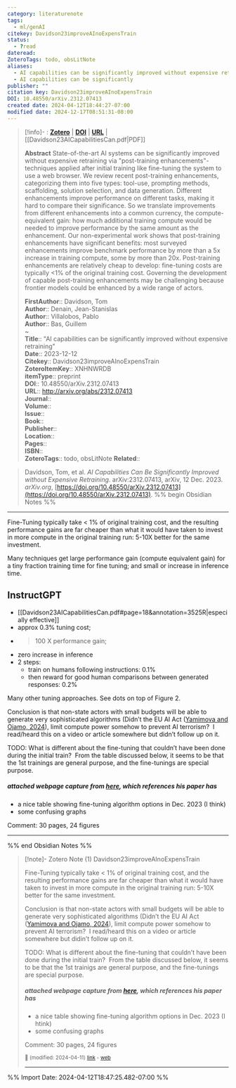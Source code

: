 ```yaml
---
category: literaturenote
tags:
  - ml/genAI
citekey: Davidson23improveAInoExpensTrain
status:
  - ?read
dateread: 
ZoteroTags: todo, obsLitNote
aliases:
  - AI capabilities can be significantly improved without expensive retraining
  - AI capabilities can be significantly
publisher: ""
citation key: Davidson23improveAInoExpensTrain
DOI: 10.48550/arXiv.2312.07413
created date: 2024-04-12T18:44:27-07:00
modified date: 2024-12-17T08:51:31-08:00
---
```


> [!info]- : [**Zotero**](zotero://select/library/items/XNHNWRDB)  | [**DOI**](https://doi.org/10.48550/arXiv.2312.07413)  | [**URL**](http://arxiv.org/abs/2312.07413) | [[Davidson23AICapabilitiesCan.pdf|PDF]]
>
> 
> **Abstract**
> State-of-the-art AI systems can be significantly improved without expensive retraining via "post-training enhancements"-techniques applied after initial training like fine-tuning the system to use a web browser. We review recent post-training enhancements, categorizing them into five types: tool-use, prompting methods, scaffolding, solution selection, and data generation. Different enhancements improve performance on different tasks, making it hard to compare their significance. So we translate improvements from different enhancements into a common currency, the compute-equivalent gain: how much additional training compute would be needed to improve performance by the same amount as the enhancement. Our non-experimental work shows that post-training enhancements have significant benefits: most surveyed enhancements improve benchmark performance by more than a 5x increase in training compute, some by more than 20x. Post-training enhancements are relatively cheap to develop: fine-tuning costs are typically <1% of the original training cost. Governing the development of capable post-training enhancements may be challenging because frontier models could be enhanced by a wide range of actors.
> 
> 
> **FirstAuthor**:: Davidson, Tom  
> **Author**:: Denain, Jean-Stanislas  
> **Author**:: Villalobos, Pablo  
> **Author**:: Bas, Guillem  
~    
> **Title**:: "AI capabilities can be significantly improved without expensive retraining"  
> **Date**:: 2023-12-12  
> **Citekey**:: Davidson23improveAInoExpensTrain  
> **ZoteroItemKey**:: XNHNWRDB  
> **itemType**:: preprint  
> **DOI**:: 10.48550/arXiv.2312.07413  
> **URL**:: http://arxiv.org/abs/2312.07413  
> **Journal**::   
> **Volume**::   
> **Issue**::   
> **Book**::   
> **Publisher**::   
> **Location**::    
> **Pages**::   
> **ISBN**::   
> **ZoteroTags**:: todo, obsLitNote
>**Related**:: 

> Davidson, Tom, et al. _AI Capabilities Can Be Significantly Improved without Expensive Retraining_. arXiv:2312.07413, arXiv, 12 Dec. 2023. _arXiv.org_, [https://doi.org/10.48550/arXiv.2312.07413](https://doi.org/10.48550/arXiv.2312.07413).
%% begin Obsidian Notes %%
___

Fine-Tuning typically take < 1% of original training cost, and the resulting performance gains are far cheaper than what it would have taken to invest in more compute in the original training run: 5-10X better for the same investment.

Many techniques get large performance gain (compute equivalent gain) for a tiny fraction training time for fine tuning; and small or increase in inference time.

## InstructGPT
- [[Davidson23AICapabilitiesCan.pdf#page=18&annotation=3525R|especially effective]]
- approx 0.3% tuning cost; 
- > 100 X performance gain; 
- zero increase in inference
- 2 steps: 
	- train on humans following instructions: 0.1%
	- then reward for good human comparisons between generated responses: 0.2%

Many other tuning approaches.  See dots on top of Figure 2.

Conclusion is that non-state actors with small budgets will be able to generate very sophisticated algorithms (Didn’t the EU AI Act ([Yamimova and Ojamo, 2024](zotero://select/library/items/MHF9CJG8)), limit compute power somehow to prevent AI terrorism?  I read/heard this on a video or article somewhere but didn’t follow up on it.

TODO: What is different about the fine-tuning that couldn’t have been done during the initial train?  From the table discussed below, it seems to be that the 1st trainings are general purpose, and the fine-tunings are special purpose.

##### attached webpage capture from [here](https://epochai.org/blog/ai-capabilities-can-be-significantly-improved-without-expensive-retraining), which references his paper has

- a nice table showing fine-tuning algorithm options in Dec. 2023 (I think)
- some confusing graphs

Comment: 30 pages, 24 figures
___
%% end Obsidian Notes %%

> [!note]- Zotero Note (1)
> Davidson23improveAInoExpensTrain
> 
> Fine-Tuning typically take < 1% of original training cost, and the resulting performance gains are far cheaper than what it would have taken to invest in more compute in the original training run: 5-10X better for the same investment.
> 
> Conclusion is that non-state actors with small budgets will be able to generate very sophisticated algorithms (Didn’t the EU AI Act ([Yamimova and Ojamo, 2024](zotero://select/library/items/MHF9CJG8)), limit compute power somehow to prevent AI terrorism?  I read/heard this on a video or article somewhere but didin’t follow up on it.
> 
> TODO: What is different about the fine-tuning that couldn’t have been done during the initial train?  From the table discussed below, it seems to be that the 1st trainigs are general purpose, and the fine-tunings are special purpose.
> 
> ##### attached webpage capture from [here](https://epochai.org/blog/ai-capabilities-can-be-significantly-improved-without-expensive-retraining), which references his paper has
> 
> - a nice table showing fine-tuning algorithm options in Dec. 2023 (I htink)
> - some confusing graphs
> 
> Comment: 30 pages, 24 figures
> 
> <small>📝️ (modified: 2024-04-11) [link](zotero://select/library/items/WW2KVGGB) - [web](http://zotero.org/users/60638/items/WW2KVGGB)</small>
>  
> ---




%% Import Date: 2024-04-12T18:47:25.482-07:00 %%
